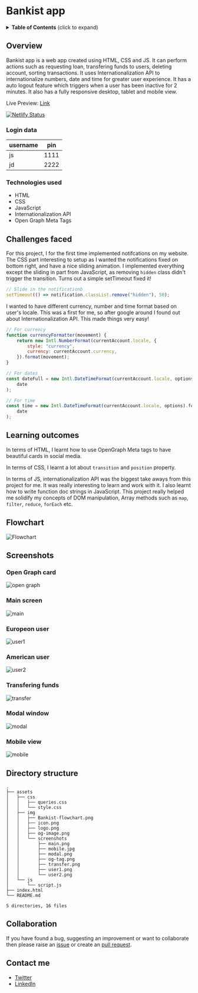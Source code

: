 # Bankist app

<details>
 <summary><strong>Table of Contents</strong> (click to expand)</summary>	

- [Overview](#overview)
  - [Login data](#login-data)
  - [Technologies used](#technologies-used)
- [Flowchart](#flowchart)
- [Challenges faced](#challenges-faced)
- [Learning outcomes](#learning-outcomes)
- [Screenshots](#screenshots)
- [Directory structure](#directory-structure)
- [Collaboration](#collaboration)
- [Contact me](#contact-me)
</details>

## Overview

Bankist app is a web app created using HTML, CSS and JS. It can perform actions such as requesting loan, transfering funds to users, deleting account, sorting transactions. It uses Internationalization API to internationalize numbers, date and time for greater user experience. It has a auto logout feature which triggers when a user has been inactive for 2 minutes. It also has a fully responsive desktop, tablet and mobile view.

Live Preview: [Link](https://bankist.darshanv.dev)

[![Netlify Status](https://api.netlify.com/api/v1/badges/20f05263-80a8-4448-bdec-37441e948a25/deploy-status)](https://app.netlify.com/sites/suspicious-knuth-ed7f46/deploys)

### Login data

| username | pin  |
| -------- | ---- |
| js       | 1111 |
| jd       | 2222 |

### Technologies used

- HTML
- CSS
- JavaScript
- Internationalization API
- Open Graph Meta Tags

## Challenges faced

For this project, I for the first time implemented notifcations on my website. The CSS part interesting to setup as I wanted the notifications fixed on bottom right, and have a nice sliding animation. I implemented everything except the sliding in part from JavaScript, as removing `hidden` class didn't trigger the transition. Turns out a simple setTimeout fixed it!

```js
// Slide in the notificationb
setTimeout(() => notification.classList.remove("hidden"), 50);
```

I wanted to have different currency, number and time format based on user's locale. This was a first for me, so after google around I found out about Internationalization API. This made things very easy!

```js
// For currency
function currencyFormatter(movement) {
	return new Intl.NumberFormat(currentAccount.locale, {
		style: "currency",
		currency: currentAccount.currency,
	}).format(movement);
}

// For dates
const dateFull = new Intl.DateTimeFormat(currentAccount.locale, options).format(
	date
);

// For time
const time = new Intl.DateTimeFormat(currentAccount.locale, options).format(
	date
);
```

## Learning outcomes

In terms of HTML, I learnt how to use OpenGraph Meta tags to have beautiful cards in social media.

In terms of CSS, I learnt a lot about `transition` and `position` property.

In terms of JS, internationalization API was the biggest take aways from this project for me. It was really interesting to learn and work with it. I also learnt how to write function doc strings in JavaScript. This project really helped me solidify my concepts of DOM manipulation, Array methods such as `map`, `filter`, `reduce`, `forEach` etc.

## Flowchart

![Flowchart](./assets/img/Bankist-flowchart.png "Flowchart")

## Screenshots

### Open Graph card

![open graph](./assets/img/screenshots/og-tag.png)

### Main screen

![main](./assets/img/screenshots/main.png)

### Europeon user

![user1](./assets/img/screenshots/user1.png)

### American user

![user2](./assets/img/screenshots/user2.png)

### Transfering funds

![transfer](./assets/img/screenshots/transfer.png)

### Modal window

![modal](./assets/img/screenshots/modal.png)

### Mobile view

![mobile](./assets/img/screenshots/mobile.jpg)

## Directory structure

```
.
├── assets
│   ├── css
│   │   ├── queries.css
│   │   └── style.css
│   ├── img
│   │   ├── Bankist-flowchart.png
│   │   ├── icon.png
│   │   ├── logo.png
│   │   ├── og-image.png
│   │   └── screenshots
│   │       ├── main.png
│   │       ├── mobile.jpg
│   │       ├── modal.png
│   │       ├── og-tag.png
│   │       ├── transfer.png
│   │       ├── user1.png
│   │       └── user2.png
│   └── js
│       └── script.js
├── index.html
└── README.md

5 directories, 16 files
```

## Collaboration

If you have found a bug, suggesting an improvement or want to collaborate then please raise an [issue](https://github.com/DarshanVaishya/bankist-app/issues) or create an [pull request](https://github.com/DarshanVaishya/bankist-app/pulls).

## Contact me

- [Twitter](https://twitter.com/darshan_vaishya)
- [LinkedIn](https://www.linkedin.com/in/darshan-vaishya-ba99001a9/)
